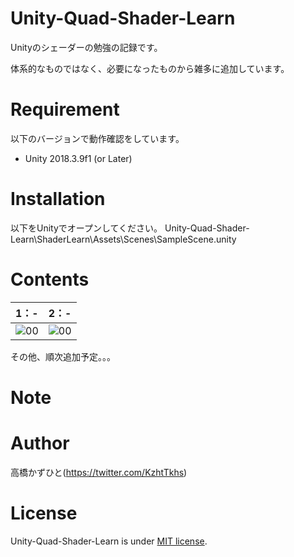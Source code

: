 # Unity-Quad-Shader-Learn
Unityのシェーダーの勉強の記録です。
 
体系的なものではなく、必要になったものから雑多に追加しています。

# Requirement
 
以下のバージョンで動作確認をしています。<br>
* Unity 2018.3.9f1 (or Later)
 
# Installation

以下をUnityでオープンしてください。
Unity-Quad-Shader-Learn\ShaderLearn\Assets\Scenes\SampleScene.unity

# Contents
|1：-|2：-|
:---:|:---:
|![00](https://user-images.githubusercontent.com/37477845/75458245-e479c580-59c0-11ea-9217-360160b4775e.gif)|![00](https://user-images.githubusercontent.com/37477845/75458245-e479c580-59c0-11ea-9217-360160b4775e.gif)|


その他、順次追加予定。。。

# Note


# Author
高橋かずひと(https://twitter.com/KzhtTkhs)
 
# License 
Unity-Quad-Shader-Learn is under [MIT license](https://en.wikipedia.org/wiki/MIT_License).
